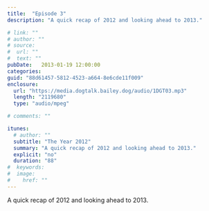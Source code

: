 ```yaml
---
title:  "Episode 3"
description: "A quick recap of 2012 and looking ahead to 2013."

# link: ""
# author: ""
# source:
#  url: ""
#  text: ""
pubDate:   2013-01-19 12:00:00
categories:
guid: "88d61457-5812-4523-a664-8e6cde11f009"
enclosure:
  url: "https://media.dogtalk.bailey.dog/audio/1DGT03.mp3"
  length: "2119680"
  type: "audio/mpeg"

# comments: ""

itunes:
  # author: ""
  subtitle: "The Year 2012"
  summary: "A quick recap of 2012 and looking ahead to 2013."
  explicit: "no"
  duration: "88"
#  keywords:
#  image:
#    href: ""
---
```


<p>A quick recap of 2012 and looking ahead to 2013.</p>
